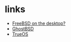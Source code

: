 # links

* [FreeBSD on the desktop?](https://sysconfig.org.uk/freebsd-on-the-desktop-am-i-crazy.html)
* [GhostBSD](http://www.ghostbsd.org)
* [TrueOS](https://www.trueos.org)
